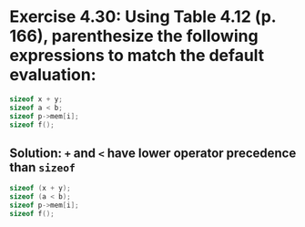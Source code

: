 # Exercise 4.30: Using Table 4.12 (p. 166), parenthesize the following expressions to match the default evaluation:

```cpp
sizeof x + y;
sizeof a < b;
sizeof p->mem[i];
sizeof f();
```

## Solution: `+` and `<` have lower operator precedence than `sizeof`

```cpp
sizeof (x + y);
sizeof (a < b);
sizeof p->mem[i];
sizeof f();
```